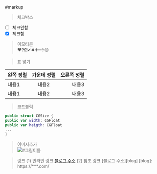 #markup 

>체크박스
* [ ] 체크안함 
* [x] 체크함

>이모티콘<br>
❤❓❎✔✖➕➖➗😊

>표 넣기<br>

|왼쪽 정렬|가운데 정렬|오른쪽 정렬|
|:---|:---:|---:|
|내용1|내용2|내용3|
|내용1|내용2|내용3|


>코드블럭<br>

```swift
public struct CGSize {
public var width: CGFloat
public var heigth: CGFloat
...
}
```

>이미지추가<br>
![#그림이름]([https://userimages.githubusercontent.com/31477658/85016059-f962aa80-b1a3-11ea-8c91-dacba2666b78.jpeg](https://t2.daumcdn.net/thumb/R720x0/?fname=http://t1.daumcdn.net/brunch/service/user/2fG8/image/yaTMrZuXRO7OAW1tWibHD4A2RjQ.jpg))

>링크
(1) 인라인 링크
[블로그 주소](https://***.com/)
(2) 참조 링크
[블로그 주소][blog]
[blog]: https://***.com/
